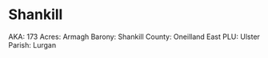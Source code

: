 # Shankill

AKA: 173
Acres: Armagh
Barony: Shankill
County: Oneilland East
PLU: Ulster
Parish: Lurgan